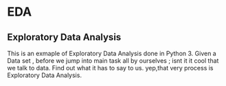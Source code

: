 # EDA
## Exploratory Data Analysis
This is an exmaple of Exploratory Data Analysis done in Python 3. 
Given a Data set , before we jump into main task all by ourselves ; isnt it it cool that we talk to data. Find out what it has to say to us.
yep,that very process is Exploratory Data Analysis. 

